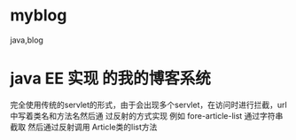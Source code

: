 # myblog
java,blog

# java EE  实现 的我的博客系统

完全使用传统的servlet的形式，由于会出现多个servlet，在访问时进行拦截，url中写着类名和方法名然后通
过反射的方式实现
例如 fore-article-list 通过字符串截取
然后通过反射调用 Article类的list方法



